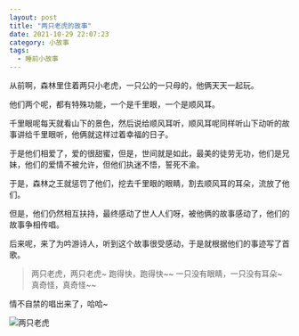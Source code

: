 ```yaml
---
layout: post
title: "两只老虎的故事"
date: 2021-10-29 22:07:23
category: 小故事
tags:
  - 睡前小故事
---
```



从前啊，森林里住着两只小老虎，一只公的一只母的，他俩天天一起玩。

他们两个呢，都有特殊功能，一个是千里眼，一个是顺风耳。

千里眼呢每天就看山下的景色，然后说给顺风耳听，顺风耳呢同样听山下动听的故事讲给千里眼听，他俩就这样过着幸福的日子。

于是他们相爱了，爱的很甜蜜，但是，世间就是如此，最美的徒劳无功，他们是兄妹，他们的爱情不被允许，但他们执迷不悟，誓死不渝。

于是，森林之王就惩罚了他们，挖去千里眼的眼睛，割去顺风耳的耳朵，流放了他们。

但是，他们仍然相互扶持，最终感动了世人人们呀，被他俩的故事感动了，他们的故事争相传唱。

后来呢，来了为吟游诗人，听到这个故事很受感动，于是就根据他们的事迹写了首歌。

> 两只老虎，两只老虎~
> 跑得快，跑得快~~
> 一只没有眼睛，一只没有耳朵~
> 真奇怪，真奇怪~~

情不自禁的唱出来了，哈哈~

![两只老虎](https://i.loli.net/2021/11/28/zpZRJ6fOcI2LAo7.jpg)
